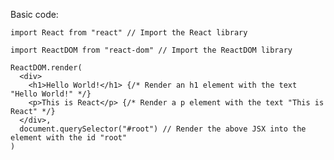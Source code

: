 Basic code:

    import React from "react" // Import the React library
    
    import ReactDOM from "react-dom" // Import the ReactDOM library
    
    ReactDOM.render(
      <div>
        <h1>Hello World!</h1> {/* Render an h1 element with the text "Hello World!" */}
        <p>This is React</p> {/* Render a p element with the text "This is React" */}
      </div>,
      document.querySelector("#root") // Render the above JSX into the element with the id "root"
    )
